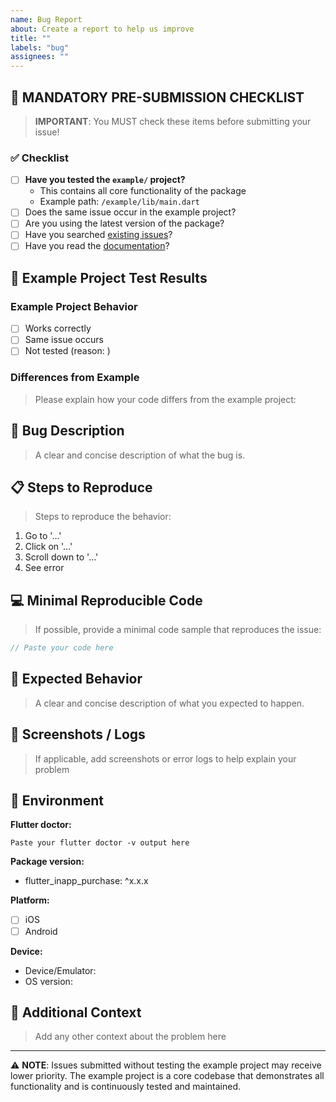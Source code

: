 ```yaml
---
name: Bug Report
about: Create a report to help us improve
title: ""
labels: "bug"
assignees: ""
---
```


## 🚨 MANDATORY PRE-SUBMISSION CHECKLIST

> **IMPORTANT**: You MUST check these items before submitting your issue!

### ✅ Checklist

- [ ] **Have you tested the `example/` project?**
  - This contains all core functionality of the package
  - Example path: `/example/lib/main.dart`
- [ ] Does the same issue occur in the example project?
- [ ] Are you using the latest version of the package?
- [ ] Have you searched [existing issues](https://github.com/hyochan/flutter_inapp_purchase/issues)?
- [ ] Have you read the [documentation](https://github.com/hyochan/flutter_inapp_purchase#readme)?

## 📱 Example Project Test Results

### Example Project Behavior

- [ ] Works correctly
- [ ] Same issue occurs
- [ ] Not tested (reason: )

### Differences from Example

> Please explain how your code differs from the example project:

## 🐛 Bug Description

> A clear and concise description of what the bug is.

## 📋 Steps to Reproduce

> Steps to reproduce the behavior:

1. Go to '...'
2. Click on '...'
3. Scroll down to '...'
4. See error

## 💻 Minimal Reproducible Code

> If possible, provide a minimal code sample that reproduces the issue:

```dart
// Paste your code here
```

## 🎯 Expected Behavior

> A clear and concise description of what you expected to happen.

## 📸 Screenshots / Logs

> If applicable, add screenshots or error logs to help explain your problem

## 📱 Environment

**Flutter doctor:**

```
Paste your flutter doctor -v output here
```

**Package version:**

- flutter_inapp_purchase: ^x.x.x

**Platform:**

- [ ] iOS
- [ ] Android

**Device:**

- Device/Emulator:
- OS version:

## 📝 Additional Context

> Add any other context about the problem here

---

⚠️ **NOTE**: Issues submitted without testing the example project may receive lower priority.
The example project is a core codebase that demonstrates all functionality and is continuously tested and maintained.